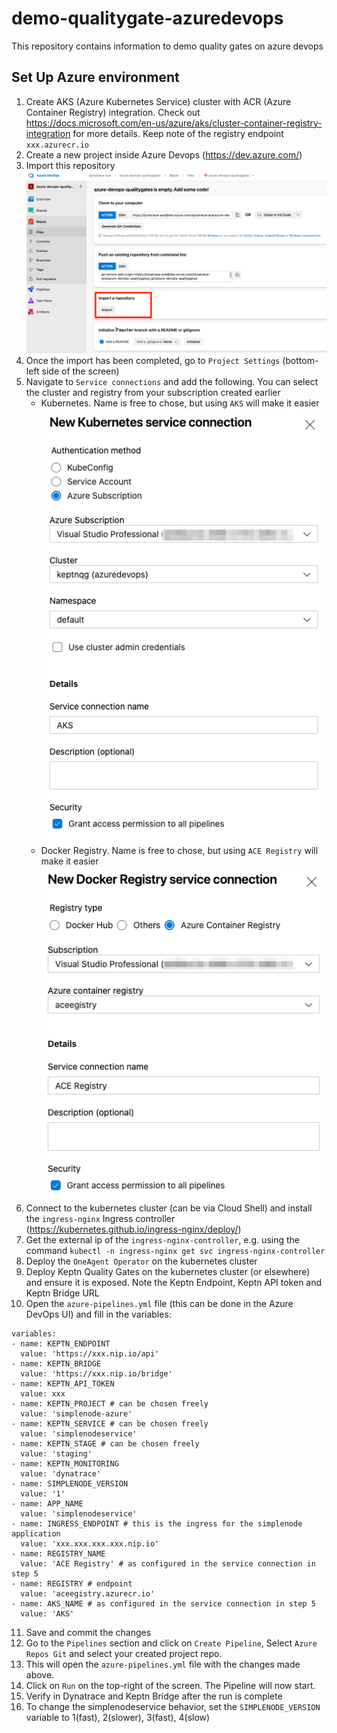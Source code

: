 # demo-qualitygate-azuredevops
This repository contains information to demo quality gates on azure devops


## Set Up Azure environment

1. Create AKS (Azure Kubernetes Service) cluster with ACR (Azure Container Registry) integration. Check out https://docs.microsoft.com/en-us/azure/aks/cluster-container-registry-integration for more details. Keep note of the registry endpoint `xxx.azurecr.io`
2. Create a new project inside Azure Devops (https://dev.azure.com/)
3. Import this repository ![Import Repo](img/ado-importrepo.png)
4. Once the import has been completed, go to `Project Settings` (bottom-left side of the screen)
5. Navigate to `Service connections` and add the following. You can select the cluster and registry from your subscription created earlier
   * Kubernetes. Name is free to chose, but using `AKS` will make it easier
   ![K8s Service Connection](img/ado-serviceconnk8s.png)
   * Docker Registry. Name is free to chose, but using `ACE Registry` will make it easier
   ![Docker Registry Connection](img/ado-serviceconnregistry.png)
6. Connect to the kubernetes cluster (can be via Cloud Shell) and install the `ingress-nginx` Ingress controller (https://kubernetes.github.io/ingress-nginx/deploy/)
7. Get the external ip of the `ingress-nginx-controller`, e.g. using the command `kubectl -n ingress-nginx get svc ingress-nginx-controller`
8. Deploy the `OneAgent Operator` on the kubernetes cluster
9.  Deploy Keptn Quality Gates on the kubernetes cluster (or elsewhere) and ensure it is exposed. Note the Keptn Endpoint, Keptn API token and Keptn Bridge URL
10. Open the `azure-pipelines.yml` file (this can be done in the Azure DevOps UI) and fill in the variables:
```
variables:
- name: KEPTN_ENDPOINT
  value: 'https://xxx.nip.io/api'
- name: KEPTN_BRIDGE
  value: 'https://xxx.nip.io/bridge'
- name: KEPTN_API_TOKEN
  value: xxx
- name: KEPTN_PROJECT # can be chosen freely
  value: 'simplenode-azure'
- name: KEPTN_SERVICE # can be chosen freely
  value: 'simplenodeservice'
- name: KEPTN_STAGE # can be chosen freely
  value: 'staging'
- name: KEPTN_MONITORING
  value: 'dynatrace'
- name: SIMPLENODE_VERSION
  value: '1'
- name: APP_NAME
  value: 'simplenodeservice'
- name: INGRESS_ENDPOINT # this is the ingress for the simplenode application
  value: 'xxx.xxx.xxx.xxx.nip.io'
- name: REGISTRY_NAME
  value: 'ACE Registry' # as configured in the service connection in step 5
- name: REGISTRY # endpoint 
  value: 'aceegistry.azurecr.io'
- name: AKS_NAME # as configured in the service connection in step 5
  value: 'AKS'
```

11. Save and commit the changes
12. Go to the `Pipelines` section and click on `Create Pipeline`, Select `Azure Repos Git` and select your created project repo.
13. This will open the `azure-pipelines.yml` file with the changes made above.
14. Click on `Run` on the top-right of the screen. The Pipeline will now start.
15. Verify in Dynatrace and Keptn Bridge after the run is complete
16. To change the simplenodeservice behavior, set the `SIMPLENODE_VERSION` variable to 1(fast), 2(slower), 3(fast), 4(slow)